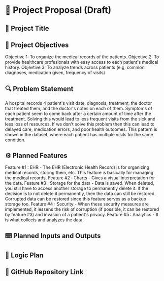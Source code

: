 # 📌 Project Proposal (Draft)

## 📝 Project Title  


## 🎯 Project Objectives  
Objective 1: To organize the medical records of the patients.
Objective 2: To provide healthcare profesionals with easy access to each patient's medical history.
Objevtive 3: To analyze trends across patients (e.g, common diagnoses, medication given, frequency of visits)


## 🔍 Problem Statement  
A hospital records 4 patient's visit date, diagnosis, treatment, the doctor that treated them, and the doctor's notes on each of them. Symptoms of each patient seem to come back after a certain amount of time after the treatment. Solving this would lead to less frequent visits from the sick and less loss of resources. If we don't solve this problem then this can lead to delayed care, medication errors, and poor health outcomes. This pattern is shown in the dataset, where each patient has multiple visits for the same condition.

## ⚙️ Planned Features  
Feature #1 : EHR - The EHR (Electronic Health Record) is for organizing medical records, storing them, etc. This feature is basically for managing the medical records.
Feature #2 : Charts - Gives a visual interpretation for the data.
Feature #3 : Storage for the data - Data is saved. When deleted, you still have to access another storage to permanently delete it. If the decision is to not delete it permanently, then the data can still be restored. Corrupted data can be restored since this feature serves as a backup storage too.
Feature #4 : Security - When these security measures are implemented, it lessens the risk of corruption (if possible, it can be restored by feature #3) and invasion of a patient's privacy.
Feature #5 : Analytics - It is what collects and analyzes the data.

## ⌨️ Planned Inputs and Outputs  


## 🧠 Logic Plan  


## 📂 GitHub Repository Link  



